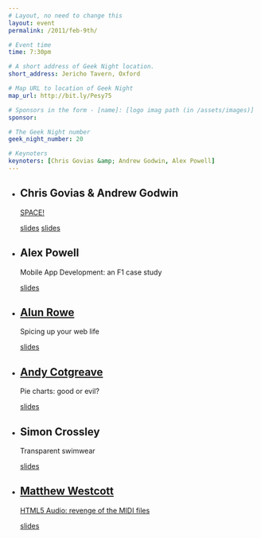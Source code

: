 ```yaml
---
# Layout, no need to change this
layout: event
permalink: /2011/feb-9th/

# Event time
time: 7:30pm

# A short address of Geek Night location. 
short_address: Jericho Tavern, Oxford

# Map URL to location of Geek Night
map_url: http://bit.ly/Pesy75

# Sponsors in the form - [name]: [logo imag path (in /assets/images)]
sponsor: 

# The Geek Night number
geek_night_number: 20

# Keynoters
keynoters: [Chris Govias &amp; Andrew Godwin, Alex Powell]
---
```


<ul class="keynotes">
<li><h2>Chris Govias &amp; Andrew Godwin</h2><a href="http://spacelog.org/" ><p>SPACE!</p></a> <div class="downloads"><a href="http://media.ogn.s3.amazonaws.com/ogn21/keynote-AndrewGodwin.pdf" >slides</a> <a href="http://media.ogn.s3.amazonaws.com/ogn21/keynote-JamesAylett.pdf" >slides</a></div></li>
<li><h2> Alex Powell</h2><p>Mobile App Development: an F1 case study</p> <div class="downloads"><a href="http://media.ogn.s3.amazonaws.com/ogn21/keynote-AlexPowell.ppt">slides</a></div></li>
</ul>

<ul>
<li><h2><a href="http://alunr.com/" >Alun Rowe</a></h2><p>Spicing up your web life</p> <div class="downloads"><a href="http://media.ogn.s3.amazonaws.com/ogn21/microslot-AlunRowe.pdf">slides</a></div></li>
<li><h2><a href="http://www.thedatastudio.co.uk/category/blog/the-data-studio-blog/andy-cotgreave" >Andy Cotgreave</a></h2><p>Pie charts: good or evil?</p>  <div class="downloads"><a href="http://media.ogn.s3.amazonaws.com/ogn21/microslot-AndyCotgreave.pdf">slides</a></div></li>
<li><h2>Simon Crossley </h2><p>Transparent swimwear</p><div class="downloads"><a href="http://media.ogn.s3.amazonaws.com/ogn21/microslot-SimonCrossley.ppt">slides</a></div></li>
<li><h2><a href="http://matt.west.co.tt/" >Matthew Westcott</a></h2><p><a href="http://matt.west.co.tt/music/jasmid-midi-synthesis-with-javascript-and-html5-audio/" >HTML5 Audio: revenge of the MIDI files</a></p> <div class="downloads"><a href="http://media.ogn.s3.amazonaws.com/ogn21/microslot-MatthewWestcott.pdf">slides</a></div></li>
</ul>
